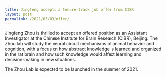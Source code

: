```yaml
---
title: Jingfeng accepts a tenure-track job offer from CIBR
layout: post
permalink: /2021/03/03/offer/
---
```


Jingfeng Zhou is thrilled to accept an offered position as an Assistant Investigator at the Chinese Institute for Brain Research (CIBR), Beijing. The Zhou lab will study the neural circuit mechanisms of animal behavior and cognition, with a focus on how abstract knowledge is learned and organized in the rat brain and how such knowledge would affect learning and decision-making in new situations.

The Zhou Lab is expected to be launched in the summer of 2021.
